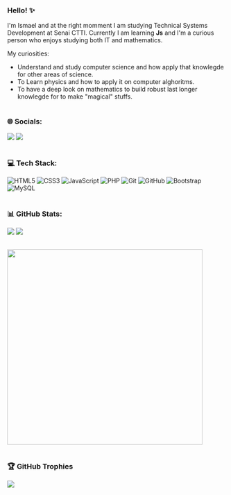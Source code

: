 ### Hello! ✨

I'm Ismael and at the right momment I am studying Technical Systems Development at Senai CTTI. Currently I am learning **Js** and I'm a curious person who enjoys studying both IT and mathematics. 

My curiosities: 

  * Understand and study computer science and how apply that knowlegde for other areas of science.
  * To Learn physics and how to apply it on computer alghoritms.
  *  To have a deep look on mathematics to build robust last longer knowlegde for to make "magical" stuffs.


<h1 dir="auto"></h1>


### 🌐 Socials:

<a href="https://www.linkedin.com/in/ismael-henrique-07bbb8279/"><img src="https://img.shields.io/badge/linkedin-%230077B5.svg?style=for-the-badge&logo=linkedin&logoColor=white"></a>
<a href="https://mail.google.com/mail/u/0/?fs=1&to=maelprogrammer1@gmail.com&tf=cm"><img src="https://img.shields.io/badge/Gmail-D14836?style=for-the-badge&logo=gmail&logoColor=white"></a>

<h1 dir="auto"></h1>

### 💻 Tech Stack:
![HTML5](https://img.shields.io/badge/html5-%23E34F26.svg?style=for-the-badge&logo=html5&logoColor=white) ![CSS3](https://img.shields.io/badge/css3-%231572B6.svg?style=for-the-badge&logo=css3&logoColor=white) ![JavaScript](https://img.shields.io/badge/javascript-%23323330.svg?style=for-the-badge&logo=javascript&logoColor=%23F7DF1E) ![PHP](https://img.shields.io/badge/php-%23777BB4.svg?style=for-the-badge&logo=php&logoColor=white) ![Git](https://img.shields.io/badge/git-%23F05033.svg?style=for-the-badge&logo=git&logoColor=white) ![GitHub](https://img.shields.io/badge/github-%23121011.svg?style=for-the-badge&logo=github&logoColor=white) ![Bootstrap](https://img.shields.io/badge/bootstrap-%238511FA.svg?style=for-the-badge&logo=bootstrap&logoColor=white) <!-- ![TailwindCSS](https://img.shields.io/badge/tailwindcss-%2338B2AC.svg?style=for-the-badge&logo=tailwind-css&logoColor=white) --> ![MySQL](https://img.shields.io/badge/mysql-4479A1.svg?style=for-the-badge&logo=mysql&logoColor=white) <!-- ![Postgres](https://img.shields.io/badge/postgres-%23316192.svg?style=for-the-badge&logo=postgresql&logoColor=white) ![Flutter](https://img.shields.io/badge/Flutter-%2302569B.svg?style=for-the-badge&logo=Flutter&logoColor=white) ![Dart](https://img.shields.io/badge/dart-%230175C2.svg?style=for-the-badge&logo=dart&logoColor=white) ![Python](https://img.shields.io/badge/python-3670A0?style=for-the-badge&logo=python&logoColor=ffdd54) ![Django](https://img.shields.io/badge/django-%23092E20.svg?style=for-the-badge&logo=django&logoColor=white) ![TypeScript](https://img.shields.io/badge/typescript-%23007ACC.svg?style=for-the-badge&logo=typescript&logoColor=white) ![NodeJS](https://img.shields.io/badge/node.js-6DA55F?style=for-the-badge&logo=node.js&logoColor=white) ![React](https://img.shields.io/badge/react-%2320232a.svg?style=for-the-badge&logo=react&logoColor=%2361DAFB) ![MongoDB](https://img.shields.io/badge/MongoDB-%234ea94b.svg?style=for-the-badge&logo=mongodb&logoColor=white)-->

<h1 dir="auto"></h1>

### 📊 GitHub Stats:

![](https://github-readme-stats.vercel.app/api/top-langs/?username=mael-10&theme=dark&hide_border=false&include_all_commits=false&count_private=false&layout=compact)
![](https://github-readme-streak-stats.herokuapp.com/?user=mael-10&theme=dark&hide_border=false) </br> </br>

<img style="height:450px;" src="https://wakatime.com/share/@91df6d27-cd3b-4512-aefa-b20b15b84151/040f35eb-2a43-45af-82cb-138b3fc36357.svg"/> 
 

<h1 dir="auto"></h1>

### 🏆 GitHub Trophies
![](https://github-profile-trophy.vercel.app/?username=mael-10&theme=radical&no-frame=true&no-bg=false&margin-w=4)

<!-- Proudly created with GPRM ( https://gprm.itsvg.in ) -->
